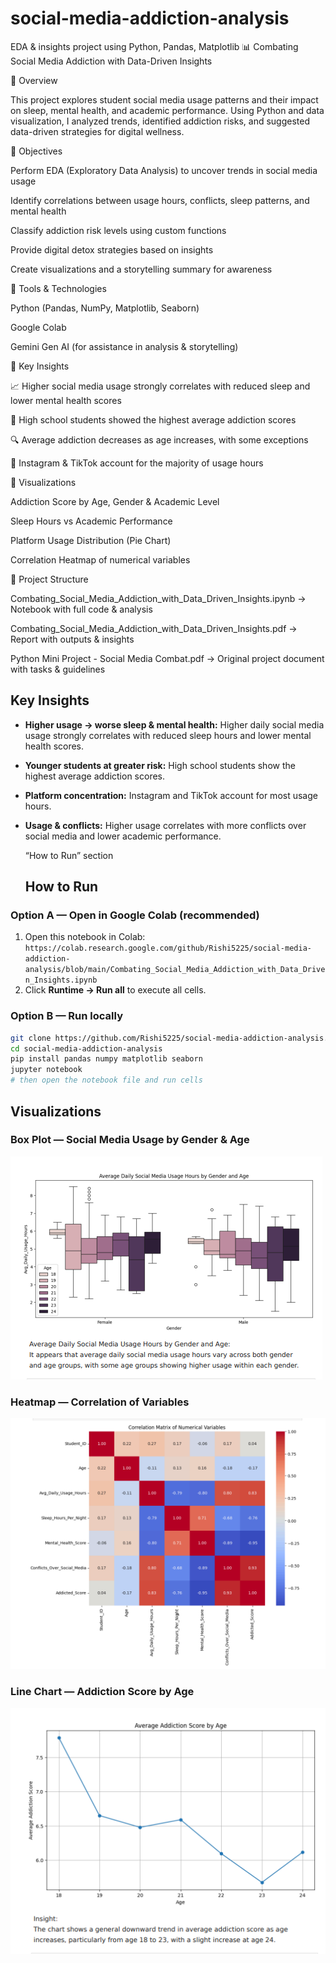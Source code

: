 # social-media-addiction-analysis
EDA &amp; insights project using Python, Pandas, Matplotlib
📊 Combating Social Media Addiction with Data-Driven Insights


🔹 Overview

This project explores student social media usage patterns and their impact on sleep, mental health, and academic performance. Using Python and data visualization, I analyzed trends, identified addiction risks, and suggested data-driven strategies for digital wellness.

🔹 Objectives

Perform EDA (Exploratory Data Analysis) to uncover trends in social media usage

Identify correlations between usage hours, conflicts, sleep patterns, and mental health

Classify addiction risk levels using custom functions

Provide digital detox strategies based on insights

Create visualizations and a storytelling summary for awareness

🔹 Tools & Technologies

Python (Pandas, NumPy, Matplotlib, Seaborn)

Google Colab

Gemini Gen AI (for assistance in analysis & storytelling)

🔹 Key Insights

📈 Higher social media usage strongly correlates with reduced sleep and lower mental health scores

🎯 High school students showed the highest average addiction scores

🔍 Average addiction decreases as age increases, with some exceptions

📱 Instagram & TikTok account for the majority of usage hours

🔹 Visualizations

Addiction Score by Age, Gender & Academic Level

Sleep Hours vs Academic Performance

Platform Usage Distribution (Pie Chart)

Correlation Heatmap of numerical variables

🔹 Project Structure

Combating_Social_Media_Addiction_with_Data_Driven_Insights.ipynb → Notebook with full code & analysis

Combating_Social_Media_Addiction_with_Data_Driven_Insights.pdf → Report with outputs & insights

Python Mini Project - Social Media Combat.pdf → Original project document with tasks & guidelines
## Key Insights
- **Higher usage → worse sleep & mental health:** Higher daily social media usage strongly correlates with reduced sleep hours and lower mental health scores.
- **Younger students at greater risk:** High school students show the highest average addiction scores.
- **Platform concentration:** Instagram and TikTok account for most usage hours.
- **Usage & conflicts:** Higher usage correlates with more conflicts over social media and lower academic performance.

  “How to Run” section
  ## How to Run

### Option A — Open in Google Colab (recommended)
1. Open this notebook in Colab:  
   `https://colab.research.google.com/github/Rishi5225/social-media-addiction-analysis/blob/main/Combating_Social_Media_Addiction_with_Data_Driven_Insights.ipynb`
2. Click **Runtime → Run all** to execute all cells.

### Option B — Run locally
```bash
git clone https://github.com/Rishi5225/social-media-addiction-analysis.git
cd social-media-addiction-analysis
pip install pandas numpy matplotlib seaborn
jupyter notebook
# then open the notebook file and run cells

```
## Visualizations

### Box Plot — Social Media Usage by Gender & Age
![Box Plot](box_plot.PNG)

### Heatmap — Correlation of Variables
![Heatmap](heat_map.PNG)

### Line Chart — Addiction Score by Age
![Line Chart](line_chart.PNG)


